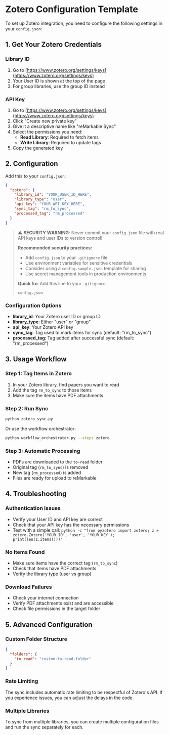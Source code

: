 # Zotero Configuration Template

To set up Zotero integration, you need to configure the following settings in your `config.json`:

## 1. Get Your Zotero Credentials

### Library ID

1. Go to [https://www.zotero.org/settings/keys](https://www.zotero.org/settings/keys)
2. Your User ID is shown at the top of the page
3. For group libraries, use the group ID instead

### API Key

1. Go to [https://www.zotero.org/settings/keys](https://www.zotero.org/settings/keys)
2. Click "Create new private key"
3. Give it a descriptive name like "reMarkable Sync"
4. Select the permissions you need:
   - **Read Library**: Required to fetch items
   - **Write Library**: Required to update tags
5. Copy the generated key

## 2. Configuration

Add this to your `config.json`:

```json
{
  "zotero": {
    "library_id": "YOUR_USER_ID_HERE",
    "library_type": "user",
    "api_key": "YOUR_API_KEY_HERE",
    "sync_tag": "rm_to_sync",
    "processed_tag": "rm_processed"
  }
}
```

> **⚠️ SECURITY WARNING**: Never commit your `config.json` file with real API keys and user IDs to version control!
>
> **Recommended security practices:**
>
> - Add `config.json` to your `.gitignore` file
> - Use environment variables for sensitive credentials
> - Consider using a `config.sample.json` template for sharing
> - Use secret management tools in production environments
>
> **Quick fix:** Add this line to your `.gitignore`:
>
> ```
> config.json
> ```

### Configuration Options

- **library_id**: Your Zotero user ID or group ID
- **library_type**: Either "user" or "group"
- **api_key**: Your Zotero API key
- **sync_tag**: Tag used to mark items for sync (default: "rm_to_sync")
- **processed_tag**: Tag added after successful sync (default: "rm_processed")

## 3. Usage Workflow

### Step 1: Tag Items in Zotero

1. In your Zotero library, find papers you want to read
2. Add the tag `rm_to_sync` to those items
3. Make sure the items have PDF attachments

### Step 2: Run Sync

```bash
python zotero_sync.py
```

Or use the workflow orchestrator:

```bash
python workflow_orchestrator.py --steps zotero
```

### Step 3: Automatic Processing

- PDFs are downloaded to the `to-read` folder
- Original tag (`rm_to_sync`) is removed
- New tag (`rm_processed`) is added
- Files are ready for upload to reMarkable

## 4. Troubleshooting

### Authentication Issues

- Verify your User ID and API key are correct
- Check that your API key has the necessary permissions
- Test with a simple call: `python -c "from pyzotero import zotero; z = zotero.Zotero('YOUR_ID', 'user', 'YOUR_KEY'); print(len(z.items()))"`

### No Items Found

- Make sure items have the correct tag (`rm_to_sync`)
- Check that items have PDF attachments
- Verify the library type (user vs group)

### Download Failures

- Check your internet connection
- Verify PDF attachments exist and are accessible
- Check file permissions in the target folder

## 5. Advanced Configuration

### Custom Folder Structure

```json
{
  "folders": {
    "to_read": "custom-to-read-folder"
  }
}
```

### Rate Limiting

The sync includes automatic rate limiting to be respectful of Zotero's API. If you experience issues, you can adjust the delays in the code.

### Multiple Libraries

To sync from multiple libraries, you can create multiple configuration files and run the sync separately for each.
